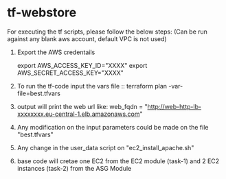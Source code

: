 # tf-webstore

For executing the tf scripts, please follow the below steps:
(Can be run against any blank aws account, default VPC is not used)

1. Export the AWS credentails

    export AWS_ACCESS_KEY_ID="XXXX"
    export AWS_SECRET_ACCESS_KEY="XXXX"

2. To run the tf-code input the vars file ::  terraform  plan -var-file=best.tfvars

3. output will print the web url like:
    web_fqdn = "http://web-http-lb-xxxxxxxx.eu-central-1.elb.amazonaws.com"

4. Any modification on the input parameters could be made on the file "best.tfvars"

5. Any change in the user_data script on "ec2_install_apache.sh"

6. base code will cretae one EC2 from the EC2 module (task-1) and 2 EC2 instances (task-2) from the ASG Module